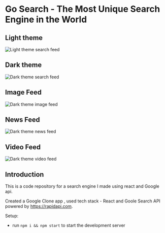# Go Search - The Most Unique Search Engine in the World

## Light theme
![Light theme search feed](https://ibb.co/mRZ6YnL)

## Dark theme
![Dark theme search feed](https://ibb.co/grY2tNb)

## Image Feed
![Dark theme image feed](https://ibb.co/bJ5f97g)

## News Feed
![Dark theme news feed](https://ibb.co/RT26rdM)

## Video Feed
![Dark theme video feed](https://ibb.co/H211Gd5)

## Introduction
This is a code repository for a search engine I made using react and Google api. 

Created a Google Clone app , used tech stack - React and Goole Search API powered by https://rapidapi.com.


Setup:
- run ```npm i && npm start``` to start the development server

